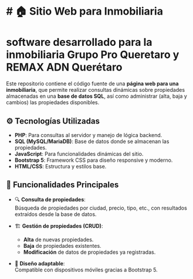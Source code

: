 # # 🏠 Sitio Web para Inmobiliaria
# software desarrollado para la inmobiliaria Grupo Pro Queretaro y REMAX ADN Querétaro

Este repositorio contiene el código fuente de una **página web para una inmobiliaria**, que permite realizar consultas dinámicas sobre propiedades almacenadas en una **base de datos SQL**, así como administrar (alta, baja y cambios) las propiedades disponibles.

## ⚙️ Tecnologías Utilizadas

- **PHP**: Para consultas al servidor y manejo de lógica backend.
- **SQL (MySQL/MariaDB)**: Base de datos donde se almacenan las propiedades.
- **JavaScript**: Para funcionalidades dinámicas del sitio.
- **Bootstrap 5**: Framework CSS para diseño responsive y moderno.
- **HTML/CSS**: Estructura y estilos base.

## 🧩 Funcionalidades Principales

- 🔍 **Consulta de propiedades**:  
  Búsqueda de propiedades por ciudad, precio, tipo, etc., con resultados extraídos desde la base de datos.

- 🏗️ **Gestión de propiedades (CRUD)**:
  - **Alta** de nuevas propiedades.
  - **Baja** de propiedades existentes.
  - **Modificación** de datos de propiedades ya registradas.

- 📱 **Diseño adaptable**:  
  Compatible con dispositivos móviles gracias a Bootstrap 5.
